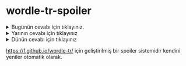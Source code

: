 # wordle-tr-spoiler

<details>
  <summary>Bugünün cevabı için tıklayınız.</summary>
  <br>
    <b> zarif </b>
</details>

<details>
  <summary>Yarının cevabı için tıklayınız</summary>
  <br>
   <b> fanya </b>
</details>

<details>
  <summary>Dünün cevabı için tıklayınız </summary>
  <br>
  <b> ergin </b>
</details>

https://f.github.io/wordle-tr/ için geliştirilmiş bir spoiler sistemidir kendini yeniler otomatik olarak.

